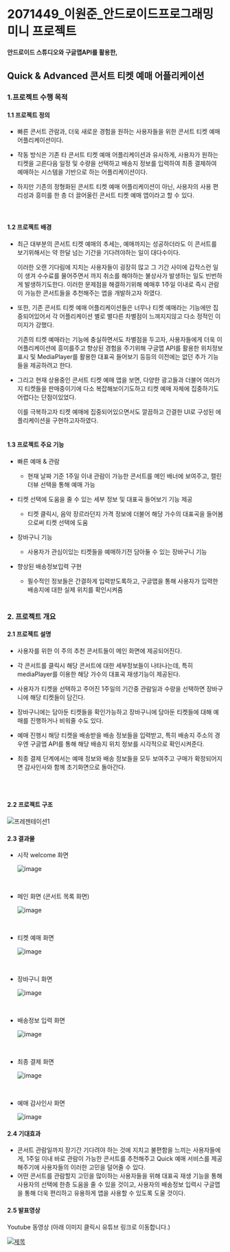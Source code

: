 # 2071449_이원준_안드로이드프로그래밍 미니 프로젝트
#### 안드로이드 스튜디오와 구글맵API를 활용한, 

## Quick & Advanced 콘서트 티켓 예매 어플리케이션




### 1.프로젝트 수행 목적

#### 1.1 프로젝트 정의

* 빠른 콘서트 관람과, 더욱 새로운 경험을 원하는 사용자들을 위한 콘서트 티켓 예매 어플리케이션이다.
  
* 작동 방식은 기존 타 콘서트 티켓 예매 어플리케이션과 유사하게, 사용자가 원하는 티켓을 고른다음 일정 및 수량을 선택하고 배송지 정보를 입력하여 최종 결제하여 예매하는 시스템을 기반으로 하는 어플리케이션이다.

* 하지만 기존의 정형화된 콘서트 티켓 예매 어플리케이션이 아닌, 사용자의 사용 편리성과 흥미를 한 층 더 끌어올린 콘서트 티켓 예매 앱이라고 할 수 있다.  
<br><br>

#### 1.2 프로젝트 배경

* 최근 대부분의 콘서트 티켓 예매의 추세는, 예매까지는 성공하더라도 이 콘서트를 보기위해서는 약 한달 넘는 기간을 기다려야하는 일이 대다수이다.
  
  이러한 오랜 기다림에 지치는 사용자들이 굉장히 많고 그 기간 사이에 갑작스런 일이 생겨 수수료를 물어주면서 까지 취소를 해야하는 불상사가 발생하는 일도 빈번하게 발생하기도한다.
  이러한 문제점을 해결하기위해 예매후 1주일 이내로 즉시 관람이 가능한 콘서트들을 추천해주는 앱을 개발하고자 하였다.
  
* 또한, 기존 콘서트 티켓 예매 어플리케이션들은 너무나 티켓 예매라는 기능에만 집중되어있어서 각 어플리케이션 별로 별다른 차별점이 느껴지지않고 다소 정적인 이미지가 강했다.

  기존의 티켓 예매라는 기능에 충실하면서도 차별점을 두고자, 사용자들에게 더욱 이 어플리케이션에 흥미를주고
  향상된 경험을 주기위해 구글맵 API를 활용한 위치정보 표시 및 MediaPlayer를 활용한 대표곡 들어보기 등등의 이전에는 없던 추가 기능들을 제공하려고 한다.

* 그리고 현재 상용중인 콘서트 티켓 예매 앱을 보면, 다양한 광고들과 더불어 여러가지 티켓들을 판매중이기에 다소 복잡해보이기도하고 티켓 예매 자체에 집중하기도 어렵다는 단점이있었다.

  이를 극복하고자 티켓 예매에 집중되어있으면서도 깔끔하고 간결한 UI로 구성된 에플리케이션을 구현하고자하였다. 
<br><br>
#### 1.3 프로젝트 주요 기능

* 빠른 예매 & 관람
  
  * 현재 날짜 기준 1주일 이내 관람이 가능한 콘서트를 메인 배너에 보여주고, 캘린더뷰 선택을 통해 예매 가능
    
* 티켓 선택에 도움을 줄 수 있는 세부 정보 및 대표곡 들어보기 기능 제공
  
  * 티켓 클릭시, 음악 장르라던지 가격 정보에 더불어 해당 가수의 대표곡을 들어봄으로써 티켓 선택에 도움
    
* 장바구니 기능
  
  * 사용자가 관심이있는 티켓들을 예매하기전 담아둘 수 있는 장바구니 기능
    
* 향상된 배송정보입력 구현
  
  * 필수적인 정보들은 간결하게 입력받도록하고, 구글맵을 통해 사용자가 입력한 배송지에 대한 실제 위치를 확인시켜줌 
<br><br>
### 2. 프로젝트 개요

#### 2.1 프로젝트 설명

* 사용자를 위한 이 주의 추천 콘서트들이 메인 화면에 제공되어진다.
  
* 각 콘서트를 클릭시 해당 콘서트에 대한 세부정보들이 나타나는데, 특히 mediaPlayer를 이용한 해당 가수의 대표곡 재생기능이 제공된다.
  
* 사용자가 티켓을 선택하고 주어진 1주일의 기간중 관람일과 수량을 선택하면 장바구니에 해당 티켓들이 담긴다.
  
* 장바구니에는 담아둔 티켓들을 확인가능하고 장바구니에 담아둔 티켓들에 대해 예매를 진행하거나 비워줄 수도 있다.
  
* 예매 진행시 해당 티켓을 배송받을 배송 정보들을 입력받고, 특히 배송지 주소의 경우엔 구글맵 API를 통해 해당 배송지 위치 정보를 시각적으로 확인시켜준다.
  
* 최종 결제 단계에서는 예매 정보와 배송 정보들을 모두 보여주고 구매가 확정되어지면 감사인사와 함께 초기화면으로 돌아간다.

<br><br>
#### 2.2 프로젝트 구조

![프레젠테이션1](https://github.com/000jun26/MiniProject_TicketReservationApp/assets/146986774/d4a84d32-8957-422f-a474-04803b2f169a)




#### 2.3 결과물

* 시작 welcome 화면
  

  ![image](https://github.com/000jun26/MiniProject_TicketReservationApp/assets/146986774/52e0d196-df5c-424d-979e-9a0a82711af8)


<br>

* 메인 화면 (콘서트 목록 화면)
  

  ![image](https://github.com/000jun26/MiniProject_TicketReservationApp/assets/146986774/8997cf5f-389d-4229-81ca-d74336960990)


<br>

* 티켓 예매 화면
  

  ![image](https://github.com/000jun26/MiniProject_TicketReservationApp/assets/146986774/5b390399-0358-4f67-9ae3-af5219c3efef)


<br>

* 장바구니 화면
  
  
  ![image](https://github.com/000jun26/MiniProject_TicketReservationApp/assets/146986774/9977d329-61b2-48fe-ac9e-5dec762d6dc9)

<br>


* 배송정보 입력 화면
  
  
  ![image](https://github.com/000jun26/MiniProject_TicketReservationApp/assets/146986774/25ca4907-1cd0-4872-97e2-cd3aca449fe2)


<br>

* 최종 결제 화면
  
  
  ![image](https://github.com/000jun26/MiniProject_TicketReservationApp/assets/146986774/a3825f4b-05ff-4252-af12-0649f889ec8d)

<br>


* 예매 감사인사 화면
  

   ![image](https://github.com/000jun26/MiniProject_TicketReservationApp/assets/146986774/7c9d78de-82b7-4a58-8925-e3f701452028)




#### 2.4 기대효과

* 콘서트 관람일까지 장기간 기다려야 하는 것에 지치고 불편함을 느끼는 사용자들에게, 1주일 이내 바로 관람이 가능한 콘서트를 추천해주고 Quick 예매 서비스를 제공해주기에 사용자들의 이러한 고민을 덜어줄 수 있다.
* 어떤 콘서트를 관람할지 고민을 많이하는 사용자들을 위해 대표곡 재생 기능을 통해 사용자의 선택에 한층 도움을 줄 수 있을 것이고, 사용자의 배송정보 입력시 구글맵을 통해 더욱 편리하고 유용하게 앱을 사용할 수 있도록 도울 것이다.  


#### 2.5 발표영상


Youtube 동영상 (아래 이미지 클릭시 유튜브 링크로 이동합니다.)


 [![제목](https://github.com/000jun26/MiniProject_TicketReservationApp/assets/146986774/cb69132b-72e1-4819-ba0a-39ad1f402552)](https://www.youtube.com/watch?v=IZ48rEiPtSY)
